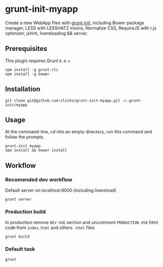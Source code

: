 # grunt-init-myapp

Create a new WebApp files with [grunt-init][], including Bower package manager, LESS with LESSHAT2 mixins, Normalize CSS, RequireJS with r.js optimizer, jshint, livereloading && server.

[grunt-init]: http://gruntjs.com/project-scaffolding

## Prerequisites
This plugin requires Grunt ```0.4.x```
```
npm install -g grunt-cli
npm install -g bower
```

## Installation
```
git clone git@github.com:slinto/grunt-init-myapp.git ~/.grunt-init/myapp
```

## Usage

At the command-line, cd into an empty directory, run this command and follow the prompts.

```
grunt-init myapp
npm install && bower install
```

## Workflow

### Recomended dev workflow
Default server on localhost:9000 (including livereload)
```
grunt server
```

### Production build
In production remove ```DEV USE``` section and uncomment ```PRODUCTION USE``` html code from ```index.html``` and others ```.html``` files
```
grunt build
```

### Default task
```
grunt
```